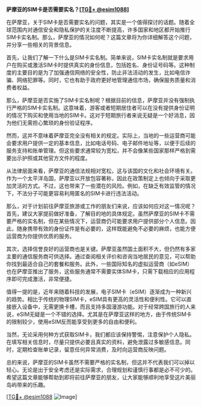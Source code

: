 **萨摩亚的SIM卡是否需要实名？[[TG💪+ @esim1088](https://t.me/s/esim1088)]**

在萨摩亚，关于SIM卡是否需要实名的问题，其实是一个值得探讨的话题。随着全球范围内对通信安全和隐私保护的关注度不断提高，许多国家和地区都开始推行SIM卡实名制。那么，萨摩亚的情况如何呢？这篇文章将为你详细解答这个问题，并分享一些相关的背景信息。

首先，让我们了解一下什么是SIM卡实名制。简单来说，SIM卡实名制就是要求用户在购买或激活SIM卡时提供真实的身份信息，包括姓名、身份证号码等。这种制度的主要目的是为了加强通信网络的安全性，防止非法活动的发生，比如电信诈骗、网络犯罪等。同时，它也有助于政府更好地管理通信市场，确保服务质量和消费者权益。

那么，萨摩亚是否实施了SIM卡实名制呢？根据目前的信息，萨摩亚并没有强制执行严格的SIM卡实名制。这意味着，游客或者短期居住者可以在没有提供身份证明的情况下购买和使用当地的SIM卡。这对于短期旅行者来说无疑是一个好消息，因为他们无需担心繁琐的身份验证程序。

然而，这并不意味着萨摩亚完全没有相关的规定。实际上，当地的一些运营商可能会要求用户提供一定的基本信息，比如电话号码、电子邮件地址等，以便于后续的服务支持和账单管理。但这些要求通常较为宽松，并不会像某些国家那样严格到需要出示护照或其他官方文件的程度。

从法律层面来看，萨摩亚的通信法规相对宽松，这与该国的文化和社会环境有关。作为一个太平洋岛国，萨摩亚以开放包容著称，因此在政策制定上也倾向于采取更加灵活的方式。不过，这也带来了一些潜在的风险。例如，在缺乏有效监管的情况下，不法分子可能更容易利用匿名的SIM卡进行违法活动。

那么，对于计划前往萨摩亚旅游或工作的朋友们来说，应该如何应对这一情况呢？首先，建议大家提前做好准备，了解目的地的具体规定。虽然萨摩亚的SIM卡不需要严格的实名制，但在某些情况下，运营商仍可能要求用户提供部分个人信息。因此，随身携带有效的身份证件是有必要的，这样既能避免不必要的麻烦，也能方便运营商为你提供优质的服务。

其次，选择信誉良好的运营商也是关键。萨摩亚虽然国土面积不大，但仍然有多家主要的通信服务商可供选择。通过查阅相关评价和咨询当地居民的意见，可以帮助你找到最适合自己的套餐和服务。此外，一些国际知名的虚拟运营商（如eSIM）也在萨摩亚推出了服务，这些服务通常不需要实体SIM卡，只需下载相应的应用程序即可完成激活，非常便捷。

值得一提的是，近年来随着科技的发展，电子SIM卡（eSIM）逐渐成为一种新兴的趋势。相比于传统的物理SIM卡，eSIM具有更高的灵活性和便利性。它可以直接嵌入设备中，无需更换卡槽，而且支持多国漫游功能。对于经常跨国旅行的人来说，eSIM无疑是一个不错的选择。尤其是在萨摩亚这样的地方，由于传统SIM卡的限制较少，使用eSIM反而能享受到更多的自由和便利。

当然，无论采用何种方式获取SIM卡，我们都应该保持警惕，注意保护个人隐私。在填写相关信息时，尽量只提供必要且真实的资料，避免泄露过多敏感信息。同时，定期检查账单记录，留意任何异常消费，及时向运营商反映问题。

总的来说，萨摩亚的SIM卡虽然不需要严格的实名制，但这并不代表我们可以掉以轻心。无论是出于安全考虑还是实际需求，合理规划和谨慎行事都是必不可少的。希望这篇文章能够帮助到即将前往萨摩亚的朋友，让大家能够顺利地享受这片美丽岛屿带来的乐趣。

[[TG💪+ @esim1088](https://t.me/s/esim1088) ![Image](https://i.postimg.cc/4NQfJmqS/Snipaste-2025-05-13-00-14-12.png)]